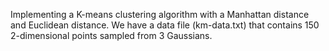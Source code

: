 Implementing a K-means clustering algorithm with a Manhattan distance and Euclidean distance. We have a data file
(km-data.txt) that contains 150 2-dimensional points sampled from 3 Gaussians.

